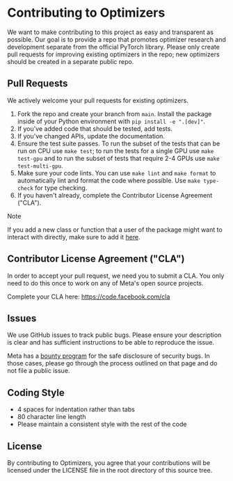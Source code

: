 # Contributing to Optimizers
We want to make contributing to this project as easy and transparent as
possible. Our goal is to provide a repo that promotes optimizer research
and development separate from the official PyTorch library. Please only
create pull requests for improving existing optimizers in the repo; new
optimizers should be created in a separate public repo.

## Pull Requests
We actively welcome your pull requests for existing optimizers.

1. Fork the repo and create your branch from `main`. Install the package inside of your Python environment with `pip install -e ".[dev]"`.
2. If you've added code that should be tested, add tests.
3. If you've changed APIs, update the documentation.
4. Ensure the test suite passes. To run the subset of the tests that can be run on CPU use `make test`; to run the tests for a single GPU use `make test-gpu` and to run the subset of tests that require 2-4 GPUs use `make test-multi-gpu`.
5. Make sure your code lints. You can use `make lint` and `make format` to automatically lint and format the code where possible. Use `make type-check` for type checking.
6. If you haven't already, complete the Contributor License Agreement ("CLA").

> [!NOTE]
> If you add a new class or function that a user of the package might want to interact with directly, make sure to add it [here](distributed_shampoo/__init__.py).

## Contributor License Agreement ("CLA")
In order to accept your pull request, we need you to submit a CLA. You only need
to do this once to work on any of Meta's open source projects.

Complete your CLA here: <https://code.facebook.com/cla>

## Issues
We use GitHub issues to track public bugs. Please ensure your description is
clear and has sufficient instructions to be able to reproduce the issue.

Meta has a [bounty program](https://www.facebook.com/whitehat/) for the safe
disclosure of security bugs. In those cases, please go through the process
outlined on that page and do not file a public issue.

## Coding Style
* 4 spaces for indentation rather than tabs
* 80 character line length
* Please maintain a consistent style with the rest of the code

## License
By contributing to Optimizers, you agree that your contributions will be licensed
under the LICENSE file in the root directory of this source tree.
